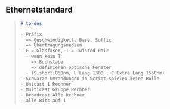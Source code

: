 ## Ethernetstandard

> ```md
> # to-dos
>
> - Präfix
>   => Geschwindigkeit, Base, Suffix
>   => Übertragungsmedium
> - F = Glasfaser, T = Twisted Pair
>   - wenn kein T
>     => Buchstabe
>     => definieren optische Fenster
>   - (S short 850nm, L Lang 1300 , E Extra Lang 1550nm)
> - Schwarze Umrandungen in Script spielen keine Rolle
> - Unicast 1 Rechner
> - Multicast Gruppe Rechner
> - Broadcast Alle Rechner
> - alle Bits auf 1
> ```
